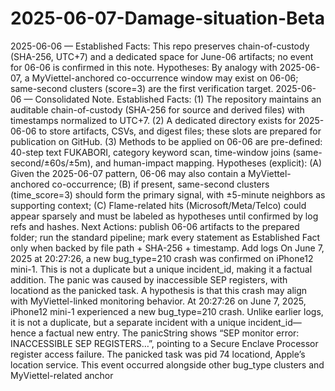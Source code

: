 # 2025-06-07-Damage-situation-Beta
2025-06-06 — Established Facts: This repo preserves chain-of-custody (SHA-256, UTC+7) and a dedicated space for June-06 artifacts; no event for 06-06 is confirmed in this note. Hypotheses: By analogy with 2025-06-07, a MyViettel-anchored co-occurrence window may exist on 06-06; same-second clusters (score=3) are the first verification target.
2025-06-06 — Consolidated Note.
Established Facts: (1) The repository maintains an auditable chain-of-custody (SHA-256 for source and derived files) with timestamps normalized to UTC+7. (2) A dedicated directory exists for 2025-06-06 to store artifacts, CSVs, and digest files; these slots are prepared for publication on GitHub. (3) Methods to be applied on 06-06 are pre-defined: 40-step text FUKABORI, category keyword scan, time-window joins (same-second/±60s/±5m), and human-impact mapping. Hypotheses (explicit): (A) Given the 2025-06-07 pattern, 06-06 may also contain a MyViettel-anchored co-occurrence; (B) if present, same-second clusters (time_score=3) should form the primary signal, with ±5-minute neighbors as supporting context; (C) Flame-related hits (Microsoft/Meta/Telco) could appear sparsely and must be labeled as hypotheses until confirmed by log refs and hashes. Next Actions: publish 06-06 artifacts to the prepared folder; run the standard pipeline; mark every statement as Established Fact only when backed by file path + SHA-256 + timestamp.
Add logs
On June 7, 2025 at 20:27:26, a new bug_type=210 crash was confirmed on iPhone12 mini-1. This is not a duplicate but a unique incident_id, making it a factual addition. The panic was caused by inaccessible SEP registers, with locationd as the panicked task. A hypothesis is that this crash may align with MyViettel-linked monitoring behavior.
At 20:27:26 on June 7, 2025, iPhone12 mini-1 experienced a new bug_type=210 crash. Unlike earlier logs, it is not a duplicate, but a separate incident with a unique incident_id—hence a factual new entry. The panicString shows “SEP monitor error: INACCESSIBLE SEP REGISTERS…”, pointing to a Secure Enclave Processor register access failure. The panicked task was pid 74 locationd, Apple’s location service. This event occurred alongside other bug_type clusters and MyViettel-related anchor 
